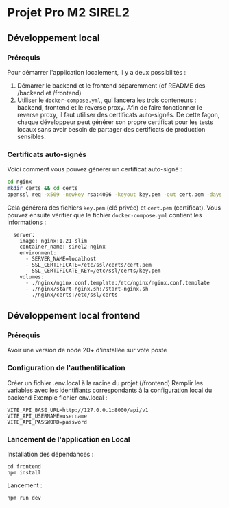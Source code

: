 # Projet Pro M2 SIREL2

## Développement local

### Prérequis
Pour démarrer l'application localement, il y a deux possibilités : 
1. Démarrer le backend et le frontend séparemment (cf README des /backend et /frontend) 
2. Utiliser le `docker-compose.yml`, qui lancera les trois conteneurs : backend, frontend et le reverse proxy. Afin de faire fonctionner le reverse proxy, il faut utiliser des certificats auto-signés. De cette façon, chaque développeur peut générer son propre certificat pour les tests locaux sans avoir besoin de partager des certificats de production sensibles.

### Certificats auto-signés

Voici comment vous pouvez générer un certificat auto-signé :

```bash
cd nginx 
mkdir certs && cd certs
openssl req -x509 -newkey rsa:4096 -keyout key.pem -out cert.pem -days 365 -nodes
```

Cela générera des fichiers `key.pem` (clé privée) et `cert.pem` (certificat). Vous pouvez ensuite vérifier que le fichier `docker-compose.yml` contient les informations : 

```
  server:
    image: nginx:1.21-slim
    container_name: sirel2-nginx
    environment:
      - SERVER_NAME=localhost
      - SSL_CERTIFICATE=/etc/ssl/certs/cert.pem
      - SSL_CERTIFICATE_KEY=/etc/ssl/certs/key.pem
    volumes:
      - ./nginx/nginx.conf.template:/etc/nginx/nginx.conf.template
      - ./nginx/start-nginx.sh:/start-nginx.sh
      - ./nginx/certs:/etc/ssl/certs
```


## Développement local frontend

### Prérequis

Avoir une version de node 20+ d'installée sur vote poste

### Configuration de l'authentification

Créer un fichier .env.local à la racine du projet (/frontend)
Remplir les variables avec les identifiants correspondants à la configuration local du backend
Exemple fichier env.local :
```
VITE_API_BASE_URL=http://127.0.0.1:8000/api/v1
VITE_API_USERNAME=username
VITE_API_PASSWORD=password
```

### Lancement de l'application en Local

Installation des dépendances :

```
cd frontend
npm install
```

Lancement :

```
npm run dev
```


